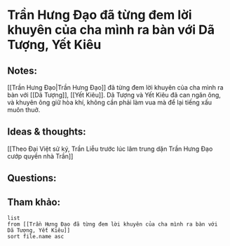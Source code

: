 # Trần Hưng Đạo đã từng đem lời khuyên của cha mình ra bàn với Dã Tượng, Yết Kiêu

## Notes:
[[Trần Hưng Đạo|Trần Hưng Đạo]] đã từng đem lời khuyên của cha mình ra bàn với [[Dã Tượng]], [[Yết Kiêu]]. Dã Tượng và Yết Kiêu đã can ngăn ông, và khuyên ông giữ hòa khí, không cần phải làm vua mà để lại tiếng xấu muôn thuở.

## Ideas & thoughts:
[[Theo Đại Việt sử ký, Trần Liễu trước lúc lâm trung dặn Trần Hưng Đạo cướp quyền nhà Trần]]

## Questions:


## Tham khảo:
```dataview
list
from [[Trần Hưng Đạo đã từng đem lời khuyên của cha mình ra bàn với  Dã Tượng, Yết Kiêu]]
sort file.name asc
```